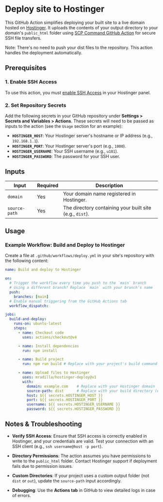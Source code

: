 # Deploy site to Hostinger

This GitHub Action simplifies deploying your built site to a live domain hosted on [Hostinger](https://www.hostinger.com). It uploads the contents of your output directory to your domain's `public_html` folder using [SCP Command GitHub Action](https://github.com/marketplace/actions/scp-command-to-transfer-files) for secure SSH file transfers.


Note: There's no need to push your dist files to the repository. This action handles the deployment automatically.

## Prerequisites

### 1. Enable SSH Access
To use this action, you must [enable SSH Access](https://support.hostinger.com/en/articles/1583645-how-to-enable-ssh-access) in your Hostinger panel.

### 2. Set Repository Secrets
Add the following secrets in your GitHub repository under **Settings > Secrets and Variables > Actions**. These secrets will need to be passed as inputs to the action (see the `Usage` section for an example):

- **`HOSTINGER_HOST`**: Your Hostinger server's hostname or IP address (e.g., `192.168.1.1`).
- **`HOSTINGER_PORT`**: Your Hostinger server's port (e.g., `1000`).
- **`HOSTINGER_USERNAME`**: Your SSH username (e.g., `u101`).
- **`HOSTINGER_PASSWORD`**: The password for your SSH user.

## Inputs

| Input         | Required | Description                              |
|---------------|----------|------------------------------------------|
| `domain`      | Yes      | Your domain name registered in Hostinger. |
| `source-path` | Yes      | The directory containing your built site (e.g., `dist`). |

## Usage

### Example Workflow: Build and Deploy to Hostinger

Create a file at `.github/workflows/deploy.yml` in your site's repository with the following content:


```yaml
name: Build and deploy to Hostinger

on:
  # Trigger the workflow every time you push to the `main` branch
  # Using a different branch? Replace `main` with your branch’s name
  push:
    branches: [main]
  # Enable manual triggering from the GitHub Actions tab
  workflow_dispatch:

jobs:
  build-and-deploy:
    runs-on: ubuntu-latest
    steps:
      - name: Checkout code
        uses: actions/checkout@v4

      - name: Install dependencies
        run: npm install

      - name: Build project
        run: npm run build # Replace with your project's build command

      - name: Upload files to Hostinger
        uses: mradilla/hostinger-deploy@v1
        with:
          domain: example.com    # Replace with your Hostinger domain
          source-path: dist      # Replace with your build directory (e.g., out, dist, build)
          host: ${{ secrets.HOSTINGER_HOST }}
          port: ${{ secrets.HOSTINGER_PORT }}
          username: ${{ secrets.HOSTINGER_USERNAME }}
          password: ${{ secrets.HOSTINGER_PASSWORD }}
```

## Notes & Troubleshooting

- **Verify SSH Access**: Ensure that SSH access is correctly enabled in Hostinger, and your credentials are valid. Test your connection with an SSH client (e.g., `ssh username@host -p port`).

- **Directory Permissions**: The action assumes you have permissions to write to the `public_html` folder. Contact Hostinger support if deployment fails due to permission issues.
- **Custom Directories**: If your project uses a custom output folder (not `dist` or `out`), update the `source-path` input accordingly.
- **Debugging**: Use the **Actions tab** in GitHub to view detailed logs in case of errors.